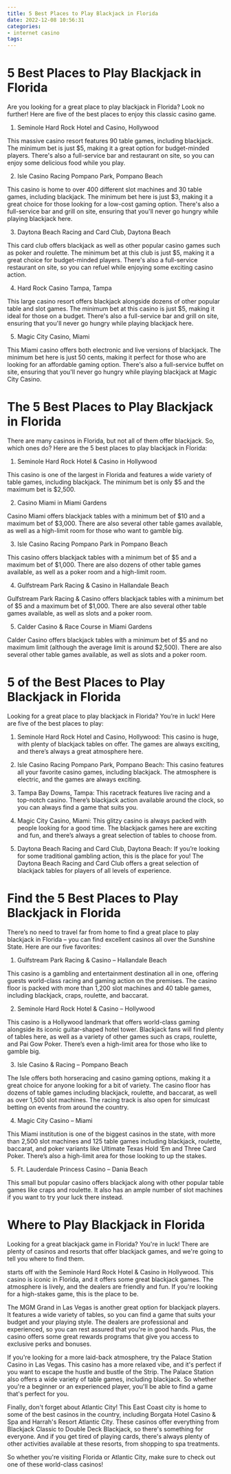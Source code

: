 ```yaml
---
title: 5 Best Places to Play Blackjack in Florida 
date: 2022-12-08 10:56:31
categories:
- internet casino
tags:
---
```



#  5 Best Places to Play Blackjack in Florida 

Are you looking for a great place to play blackjack in Florida? Look no further! Here are five of the best places to enjoy this classic casino game.

1. Seminole Hard Rock Hotel and Casino, Hollywood 

This massive casino resort features 90 table games, including blackjack. The minimum bet is just $5, making it a great option for budget-minded players. There's also a full-service bar and restaurant on site, so you can enjoy some delicious food while you play.

2. Isle Casino Racing Pompano Park, Pompano Beach 

This casino is home to over 400 different slot machines and 30 table games, including blackjack. The minimum bet here is just $3, making it a great choice for those looking for a low-cost gaming option. There's also a full-service bar and grill on site, ensuring that you'll never go hungry while playing blackjack here.

3. Daytona Beach Racing and Card Club, Daytona Beach 

This card club offers blackjack as well as other popular casino games such as poker and roulette. The minimum bet at this club is just $5, making it a great choice for budget-minded players. There's also a full-service restaurant on site, so you can refuel while enjoying some exciting casino action.

4. Hard Rock Casino Tampa, Tampa 

 This large casino resort offers blackjack alongside dozens of other popular table and slot games. The minimum bet at this casino is just $5, making it ideal for those on a budget. There's also a full-service bar and grill on site, ensuring that you'll never go hungry while playing blackjack here.

5. Magic City Casino, Miami 

This Miami casino offers both electronic and live versions of blackjack. The minimum bet here is just 50 cents, making it perfect for those who are looking for an affordable gaming option. There's also a full-service buffet on site, ensuring that you'll never go hungry while playing blackjack at Magic City Casino.

#  The 5 Best Places to Play Blackjack in Florida 

There are many casinos in Florida, but not all of them offer blackjack. So, which ones do? Here are the 5 best places to play blackjack in Florida:

1. Seminole Hard Rock Hotel & Casino in Hollywood

This casino is one of the largest in Florida and features a wide variety of table games, including blackjack. The minimum bet is only $5 and the maximum bet is $2,500.

2. Casino Miami in Miami Gardens

Casino Miami offers blackjack tables with a minimum bet of $10 and a maximum bet of $3,000. There are also several other table games available, as well as a high-limit room for those who want to gamble big.

3. Isle Casino Racing Pompano Park in Pompano Beach

This casino offers blackjack tables with a minimum bet of $5 and a maximum bet of $1,000. There are also dozens of other table games available, as well as a poker room and a high-limit room.

4. Gulfstream Park Racing & Casino in Hallandale Beach

Gulfstream Park Racing & Casino offers blackjack tables with a minimum bet of $5 and a maximum bet of $1,000. There are also several other table games available, as well as slots and a poker room.

5. Calder Casino & Race Course in Miami Gardens 

Calder Casino offers blackjack tables with a minimum bet of $5 and no maximum limit (although the average limit is around $2,500). There are also several other table games available, as well as slots and a poker room.

#  5 of the Best Places to Play Blackjack in Florida 

Looking for a great place to play blackjack in Florida? You’re in luck! Here are five of the best places to play:

1. Seminole Hard Rock Hotel and Casino, Hollywood: This casino is huge, with plenty of blackjack tables on offer. The games are always exciting, and there’s always a great atmosphere here.

2. Isle Casino Racing Pompano Park, Pompano Beach: This casino features all your favorite casino games, including blackjack. The atmosphere is electric, and the games are always exciting.

3. Tampa Bay Downs, Tampa: This racetrack features live racing and a top-notch casino. There’s blackjack action available around the clock, so you can always find a game that suits you.

4. Magic City Casino, Miami: This glitzy casino is always packed with people looking for a good time. The blackjack games here are exciting and fun, and there’s always a great selection of tables to choose from.

5. Daytona Beach Racing and Card Club, Daytona Beach: If you’re looking for some traditional gambling action, this is the place for you! The Daytona Beach Racing and Card Club offers a great selection of blackjack tables for players of all levels of experience.

#  Find the 5 Best Places to Play Blackjack in Florida 

There’s no need to travel far from home to find a great place to play blackjack in Florida – you can find excellent casinos all over the Sunshine State. Here are our five favorites:

1. Gulfstream Park Racing & Casino – Hallandale Beach

This casino is a gambling and entertainment destination all in one, offering guests world-class racing and gaming action on the premises. The casino floor is packed with more than 1,200 slot machines and 40 table games, including blackjack, craps, roulette, and baccarat.

2. Seminole Hard Rock Hotel & Casino – Hollywood

This casino is a Hollywood landmark that offers world-class gaming alongside its iconic guitar-shaped hotel tower. Blackjack fans will find plenty of tables here, as well as a variety of other games such as craps, roulette, and Pai Gow Poker. There’s even a high-limit area for those who like to gamble big.

3. Isle Casino & Racing – Pompano Beach

The Isle offers both horseracing and casino gaming options, making it a great choice for anyone looking for a bit of variety. The casino floor has dozens of table games including blackjack, roulette, and baccarat, as well as over 1,500 slot machines. The racing track is also open for simulcast betting on events from around the country.

4. Magic City Casino – Miami

This Miami institution is one of the biggest casinos in the state, with more than 2,500 slot machines and 125 table games including blackjack, roulette, baccarat, and poker variants like Ultimate Texas Hold ‘Em and Three Card Poker. There’s also a high-limit area for those looking to up the stakes.

5. Ft. Lauderdale Princess Casino – Dania Beach

This small but popular casino offers blackjack along with other popular table games like craps and roulette. It also has an ample number of slot machines if you want to try your luck there instead.

#  Where to Play Blackjack in Florida

Looking for a great blackjack game in Florida? You're in luck! There are plenty of casinos and resorts that offer blackjack games, and we're going to tell you where to find them.

 starts off with the Seminole Hard Rock Hotel & Casino in Hollywood. This casino is iconic in Florida, and it offers some great blackjack games. The atmosphere is lively, and the dealers are friendly and fun. If you're looking for a high-stakes game, this is the place to be.

The MGM Grand in Las Vegas is another great option for blackjack players. It features a wide variety of tables, so you can find a game that suits your budget and your playing style. The dealers are professional and experienced, so you can rest assured that you're in good hands. Plus, the casino offers some great rewards programs that give you access to exclusive perks and bonuses.

If you're looking for a more laid-back atmosphere, try the Palace Station Casino in Las Vegas. This casino has a more relaxed vibe, and it's perfect if you want to escape the hustle and bustle of the Strip. The Palace Station also offers a wide variety of table games, including blackjack. So whether you're a beginner or an experienced player, you'll be able to find a game that's perfect for you.

Finally, don't forget about Atlantic City! This East Coast city is home to some of the best casinos in the country, including Borgata Hotel Casino & Spa and Harrah's Resort Atlantic City. These casinos offer everything from Blackjack Classic to Double Deck Blackjack, so there's something for everyone. And if you get tired of playing cards, there's always plenty of other activities available at these resorts, from shopping to spa treatments.

So whether you're visiting Florida or Atlantic City, make sure to check out one of these world-class casinos!